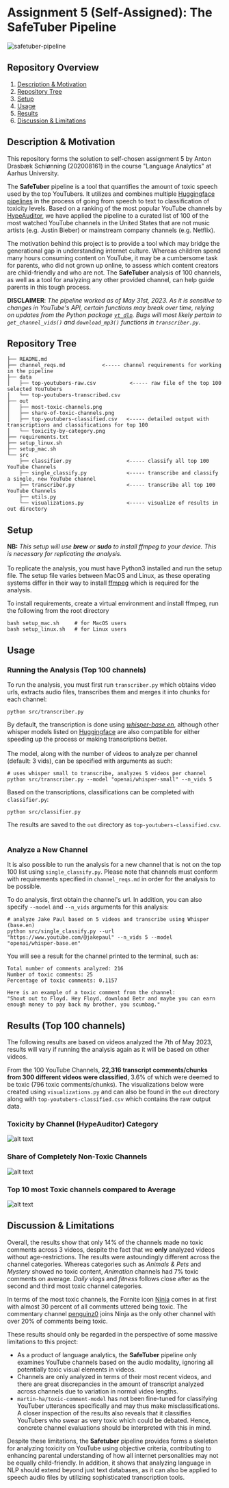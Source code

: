 # Assignment 5 (Self-Assigned): The SafeTuber Pipeline
![safetuber-pipeline](https://github.com/drasbaek/SafeTuber/assets/80207895/374530af-180f-4329-9fc4-208b62c5b507)


## Repository Overview
1. [Description & Motivation](#description)
2. [Repository Tree](#tree)
3. [Setup](#setup)
5. [Usage](#usage)
6. [Results](#results)
8. [Discussion & Limitations](#discussion)

## Description & Motivation <a name="description"></a>
This repository forms the solution to self-chosen assignment 5 by Anton Drasbæk Schiønning (202008161) in the course "Language Analytics" at Aarhus University. <br>

The **SafeTuber** pipeline is a tool that quantifies the amount of toxic speech used by the top YouTubers. It utilizes and combines multiple [Huggingface pipelines](https://huggingface.co/docs/transformers/main_classes/pipelines) in the process of going from speech to text to classification of toxicity levels. Based on a ranking of the most popular YouTube channels by [HypeAuditor](https://hypeauditor.com/top-youtube-all-united-states/), we have applied the pipeline to a curated list of 100 of the most watched YouTube channels in the United States that are not music artists (e.g. Justin Bieber) or mainstream company channels (e.g. Netflix).

The motivation behind this project is to provide a tool which may bridge the generational gap in understanding internet culture. Whereas children spend many hours consuming content on YouTube, it may be a cumbersome task for parents, who did not grown up online, to assess which content creators are child-friendly and who are not. The **SafeTuber** analysis of 100 channels, as well as a tool for analyzing any other provided channel, can help guide parents in this tough process.

**DISCLAIMER**: *The pipeline worked as of May 31st, 2023. As it is sensitive to changes in YouTube's API, certain functions may break over time, relying on updates from the Python package [`yt_dlp`](https://github.com/yt-dlp/yt-dlp). Bugs will most likely pertain to `get_channel_vids()` and `download_mp3()` functions in `transcriber.py`*.

## Repository Tree <a name="tree"></a>
```
├── README.md                       
├── channel_reqs.md            <----- channel requirements for working in the pipeline
├── data
│   ├── top-youtubers-raw.csv           <----- raw file of the top 100 selected YouTubers
│   └── top-youtubers-transcribed.csv
├── out
│   ├── most-toxic-channels.png
│   ├── share-of-toxic-channels.png
│   ├── top-youtubers-classified.csv   <----- detailed output with transcriptions and classifications for top 100
│   └── toxicity-by-category.png
├── requirements.txt
├── setup_linux.sh
├── setup_mac.sh
└── src
    ├── classifier.py                  <----- classify all top 100 YouTube Channels
    ├── single_classify.py             <----- transcribe and classify a single, new YouTube channel
    ├── transcriber.py                 <----- transcribe all top 100 YouTube Channels
    ├── utils.py
    └── visualizations.py              <----- visualize of results in out directory
```

## Setup <a name="setup"></a>
**NB:** *This setup will use **brew** or **sudo** to install ffmpeg to your device. This is necessary for replicating the analysis.* 
<br>
<br>
To replicate the analysis, you must have Python3 installed and run the setup file. The setup file varies between MacOS and Linux, as these operating systems differ in their way to install [ffmpeg](https://ffmpeg.org/) which is required for the analysis. <br>

To install requirements, create a virtual environment and install ffmpeg, run the following from the root directory
```
bash setup_mac.sh     # for MacOS users
bash setup_linux.sh   # for Linux users
```

## Usage <a name="usage"></a>
### Running the Analysis (Top 100 channels)
To run the analysis, you must first run `transcriber.py` which obtains video urls, extracts audio files, transcribes them and merges it into chunks for each channel:
```
python src/transcriber.py
```
By default, the transcription is done using [*whisper-base.en*](https://huggingface.co/openai/whisper-base.en), although other whisper models listed on [Huggingface](https://huggingface.co/models?pipeline_tag=automatic-speech-recognition&sort=downloads) are also compatible for either speeding up the process or making transcriptions better. <br/><br/>
The model, along with the number of videos to analyze per channel (default: 3 vids), can be specified with arguments as such:
```
# uses whisper small to transcribe, analyzes 5 videos per channel
python src/transcriber.py --model "openai/whisper-small" --n_vids 5
```

Based on the transcriptions, classifications can be completed with `classifier.py`:
```
python src/classifier.py
```
The results are saved to the `out` directory as `top-youtubers-classified.csv`.
<br/><br/>

### Analyze a New Channel
It is also possible to run the analysis for a new channel that is not on the top 100 list using `single_classify.py`. Please note that channels must conform with requirements specified in `channel_reqs.md` in order for the analysis to be possible. <br>

To do analysis, first obtain the channel's url. In addition, you can also specify `--model` and `--n_vids` arguments for this analysis:
```
# analyze Jake Paul based on 5 videos and transcribe using Whisper (base.en)
python src/single_classify.py --url "https://www.youtube.com/@jakepaul" --n_vids 5 --model "openai/whisper-base.en" 
```

You will see a result for the channel printed to the terminal, such as:
```
Total number of comments analyzed: 216
Number of toxic comments: 25
Percentage of toxic comments: 0.1157
    
Here is an example of a toxic comment from the channel:
"Shout out to Floyd. Hey Floyd, download Betr and maybe you can earn enough money to pay back my brother, you scumbag."
```


## Results (Top 100 channels) <a name="results"></a>
The following results are based on videos analyzed the 7th of May 2023, results will vary if running the analysis again as it will be based on other videos. <br>

From the 100 YouTube Channels, **22,316 transcript comments/chunks from 300 different videos were classified**, 3.6% of which were deemed to be toxic (796 toxic comments/chunks). The visualizations below were created using `visualizations.py` and can also be found in the `out` directory along with `top-youtubers-classified.csv` which contains the raw output data. <br>

### Toxicity by Channel (HypeAuditor) Category
![alt text](https://github.com/drasbaek/SafeTuber/blob/main/out/toxicity-by-category.png?raw=True)

### Share of Completely Non-Toxic Channels
![alt text](https://github.com/drasbaek/SafeTuber/blob/main/out/share-of-toxic-channels.png?raw=True)

### Top 10 most Toxic channels compared to Average
![alt text](https://github.com/drasbaek/SafeTuber/blob/main/out/most-toxic-channels.png?raw=True)

## Discussion & Limitations <a name="discussion"></a>
Overall, the results show that only 14% of the channels made no toxic comments across 3 videos, despite the fact that we **only** analyzed videos without age-restrictions. The results were astoundingly different across the channel categories. Whereas categories such as *Animals & Pets* and *Mystery* showed no toxic content, *Animation* channels had 7% toxic comments on average. *Daily vlogs* and *fitness* follows close after as the second and third most toxic channel categories. <br>

In terms of the most toxic channels, the Fornite icon [Ninja](https://www.youtube.com/channel/UCAW-NpUFkMyCNrvRSSGIvDQ) comes in at first with almost 30 percent of all comments uttered being toxic. The commentary channel [penguinz0](https://www.youtube.com/@penguinz0) joins Ninja as the only other channel with over 20% of comments being toxic. <br>

These results should only be regarded in the perspective of some massive limitations to this project:
* As a product of language analytics, the **SafeTuber** pipeline only examines YouTube channels based on the audio modality, ignoring all potentially toxic visual elements in videos.
* Channels are only analyzed in terms of their most recent videos, and there are great discrepancies in the amount of transcript analyzed across channels due to variation in normal video lengths. <br>
* `martin-ha/toxic-comment-model` has not been fine-tuned for classifying YouTuber utterances specifically and may thus make misclassifications. A closer inspection of the results also reveals that it classifies YouTubers who swear as very toxic which could be debated. Hence, concrete channel evaluations should be interpreted with this in mind.

Despite these limitations, the **Safetuber** pipeline provides forms a skeleton for analyzing toxicity on YouTube using objective criteria, contributing to enhancing parental understanding of how all internet personalities may not be equally child-friendly. In addition, it shows that analyzing language in NLP should extend beyond just text databases, as it can also be applied to speech audio files by utilizing sophisticated transcription tools.





